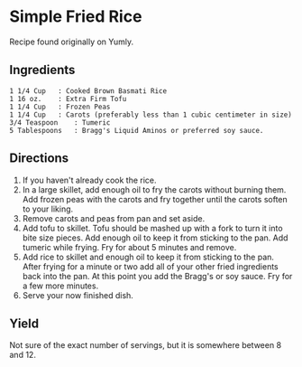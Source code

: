 # Simple Fried Rice

Recipe found originally on Yumly.

## Ingredients

	1 1/4 Cup	: Cooked Brown Basmati Rice
	1 16 oz.	: Extra Firm Tofu
	1 1/4 Cup	: Frozen Peas
	1 1/4 Cup	: Carots (preferably less than 1 cubic centimeter in size)
	3/4 Teaspoon	: Tumeric
	5 Tablespoons	: Bragg's Liquid Aminos or preferred soy sauce.

## Directions

1. If you haven't already cook the rice.
2. In a large skillet, add enough oil to fry the carots without burning them.
   Add frozen peas with the carots and fry together until the carots soften
   to your liking.
3. Remove carots and peas from pan and set aside.
4. Add tofu to skillet. Tofu should be mashed up with a fork to turn it into
   bite size pieces. Add enough oil to keep it from sticking to the pan. Add
   tumeric while frying. Fry for about 5 minutes and remove.
5. Add rice to skillet and enough oil to keep it from sticking to the pan.
   After frying for a minute or two add all of your other fried ingredients
   back into the pan. At this point you add the Bragg's or soy sauce. Fry
   for a few more minutes.
6. Serve your now finished dish.

## Yield

Not sure of the exact number of servings, but it is somewhere between 8 and 12.
